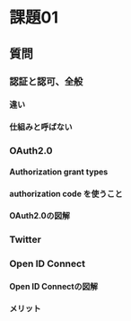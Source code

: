 # 課題01

## 質問

### 認証と認可、全般

#### 違い

#### 仕組みと呼ばない

### OAuth2.0

#### Authorization grant types

#### authorization code を使うこと

#### OAuth2.0の図解

### Twitter

### Open ID Connect

#### Open ID Connectの図解

#### メリット
